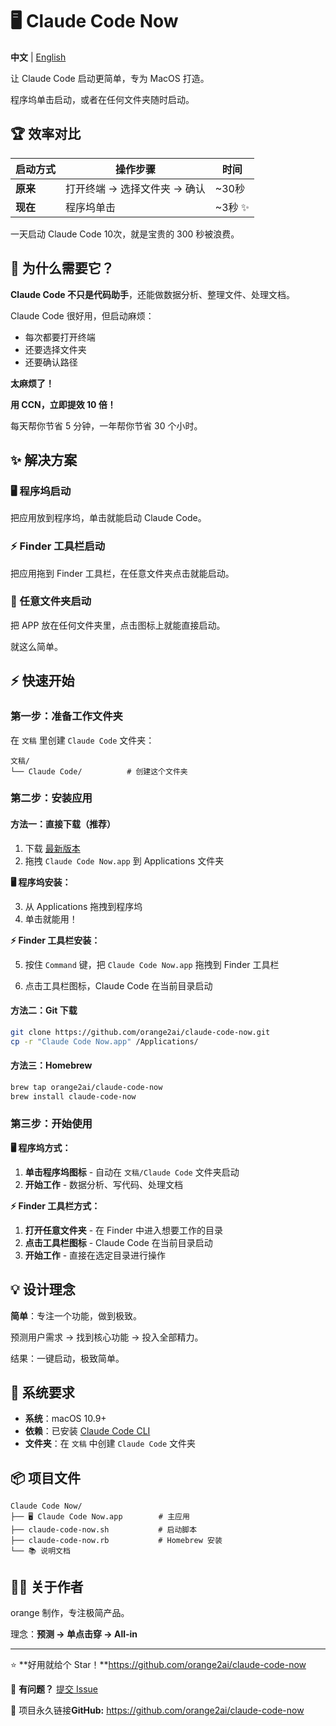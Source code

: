 # 🖥 Claude Code Now

**中文** | [English](README.en.md)

让 Claude Code 启动更简单，专为 MacOS 打造。

程序坞单击启动，或者在任何文件夹随时启动。

## 🏆 效率对比

| 启动方式 | 操作步骤 | 时间 |
|---------|----------|------|
| **原来** | 打开终端 → 选择文件夹 → 确认 | ~30秒 |
| **现在** | 程序坞单击 | ~3秒 ✨ |

一天启动 Claude Code 10次，就是宝贵的 300 秒被浪费。

## 🎯 为什么需要它？

**Claude Code 不只是代码助手**，还能做数据分析、整理文件、处理文档。

Claude Code 很好用，但启动麻烦：

- 每次都要打开终端
- 还要选择文件夹
- 还要确认路径

**太麻烦了！**

**用 CCN，立即提效 10 倍！**

每天帮你节省 5 分钟，一年帮你节省 30 个小时。

## ✨ 解决方案

### 🖥 程序坞启动

把应用放到程序坞，单击就能启动 Claude Code。

### ⚡ Finder 工具栏启动

把应用拖到 Finder 工具栏，在任意文件夹点击就能启动。

### 📁 任意文件夹启动
把 APP 放在任何文件夹里，点击图标上就能直接启动。

就这么简单。

## ⚡ 快速开始

### 第一步：准备工作文件夹
在 `文稿` 里创建 `Claude Code` 文件夹：

```
文稿/
└── Claude Code/          # 创建这个文件夹
```

### 第二步：安装应用

#### 方法一：直接下载（推荐）
1. 下载 [最新版本](https://github.com/orange2ai/claude-code-now/releases)
2. 拖拽 `Claude Code Now.app` 到 Applications 文件夹

**🖥 程序坞安装：**

3. 从 Applications 拖拽到程序坞
4. 单击就能用！

**⚡ Finder 工具栏安装：**

5. 按住 `Command` 键，把 `Claude Code Now.app` 拖拽到 Finder 工具栏

6. 点击工具栏图标，Claude Code 在当前目录启动

#### 方法二：Git 下载

```bash
git clone https://github.com/orange2ai/claude-code-now.git
cp -r "Claude Code Now.app" /Applications/
```

#### 方法三：Homebrew

```bash
brew tap orange2ai/claude-code-now
brew install claude-code-now
```

### 第三步：开始使用

**🖥 程序坞方式：**
1. **单击程序坞图标** - 自动在 `文稿/Claude Code` 文件夹启动
2. **开始工作** - 数据分析、写代码、处理文档

**⚡ Finder 工具栏方式：**
1. **打开任意文件夹** - 在 Finder 中进入想要工作的目录
2. **点击工具栏图标** - Claude Code 在当前目录启动
3. **开始工作** - 直接在选定目录进行操作

## 💡 设计理念

**简单**：专注一个功能，做到极致。

预测用户需求 → 找到核心功能 → 投入全部精力。

结果：一键启动，极致简单。

## 🔧 系统要求

- **系统**：macOS 10.9+
- **依赖**：已安装 [Claude Code CLI](https://docs.claude.com/en/docs/claude-code)
- **文件夹**：在 `文稿` 中创建 `Claude Code` 文件夹

## 📦 项目文件

```
Claude Code Now/
├── 🖥 Claude Code Now.app        # 主应用
├── claude-code-now.sh           # 启动脚本
├── claude-code-now.rb           # Homebrew 安装
└── 📚 说明文档
```

## 👨‍💼 关于作者

orange 制作，专注极简产品。

理念：**预测 → 单点击穿 → All-in**

---

⭐ **好用就给个 Star！**https://github.com/orange2ai/claude-code-now

💬 **有问题？** [提交 Issue](https://github.com/orange2ai/claude-code-now/issues)

🔗 项目永久链接**GitHub:** https://github.com/orange2ai/claude-code-now